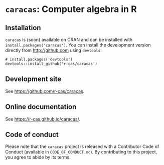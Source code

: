 # `caracas`: Computer algebra in R

## Installation

`caracas` is (soon) available on CRAN and can be installed with `install.packages('caracas')`. 
You can install the development version directly from <http://github.com> using `devtools`:

```
# install.packages('devtools')
devtools::install_github('r-cas/caracas')
```

## Development site

See <https://github.com/r-cas/caracas>.

## Online documentation

See <https://r-cas.github.io/caracas/>.

## Code of conduct

Please note that the `caracas` project is released with a Contributor Code of Conduct (available in `CODE_OF_CONDUCT.md`). By contributing to this project, you agree to abide by its terms.
